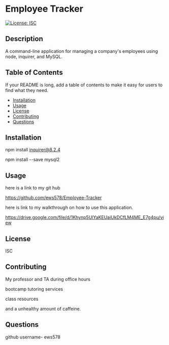 # Employee Tracker
  [![License: ISC](https://img.shields.io/badge/License-ISC-blue.svg)](https://opensource.org/licenses/ISC)
  ## Description
  
  A command-line application for managing a company's employees using node, inquirer, and MySQL.
  
  ## Table of Contents 
  
  If your README is long, add a table of contents to make it easy for users to find what they need.
  
  - [Installation](#installation)
  - [Usage](#usage)
  - [License](#license)
  - [Contributing](#contributing)
  - [Questions](#questions)
  
  ## Installation

  npm install inquirer@8.2.4

  npm install --save mysql2
  
  ## Usage
  
  here is a link to my git hub 

  https://github.com/ews578/Employee-Tracker
  
  here is link to my walkthrough on how to use this application.

  https://drive.google.com/file/d/1Khynp5UlYaKEUaiUkDCfLM4ME_E7g4pu/view
  
  ## License
  ISC
  
  ## Contributing
  
  My professor and TA during office hours
  
   bootcamp tutoring services
   
   class resources 
   
   and a unhealthy amount of caffeine.
   

  ## Questions
  github username- ews578
 